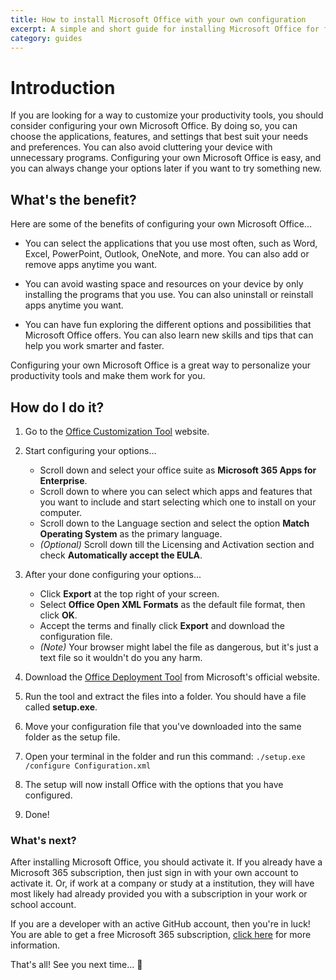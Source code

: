 ```yaml
---
title: How to install Microsoft Office with your own configuration
excerpt: A simple and short guide for installing Microsoft Office for free.
category: guides
---
```


# Introduction

If you are looking for a way to customize your productivity tools, you should consider configuring your own Microsoft Office. By doing so, you can choose the applications, features, and settings that best suit your needs and preferences. You can also avoid cluttering your device with unnecessary programs. Configuring your own Microsoft Office is easy, and you can always change your options later if you want to try something new.

## What's the benefit?

Here are some of the benefits of configuring your own Microsoft Office...

- You can select the applications that you use most often, such as Word, Excel, PowerPoint, Outlook, OneNote, and more. You can also add or remove apps anytime you want.

- You can avoid wasting space and resources on your device by only installing the programs that you use. You can also uninstall or reinstall apps anytime you want.

- You can have fun exploring the different options and possibilities that Microsoft Office offers. You can also learn new skills and tips that can help you work smarter and faster.

Configuring your own Microsoft Office is a great way to personalize your productivity tools and make them work for you.

## How do I do it?

1. Go to the [Office Customization Tool](https://config.office.com/deploymentsettings) website.

2. Start configuring your options...

   - Scroll down and select your office suite as **Microsoft 365 Apps for Enterprise**.
   - Scroll down to where you can select which apps and features that you want to include and start selecting which one to install on your computer.
   - Scroll down to the Language section and select the option **Match Operating System** as the primary language.
   - _(Optional)_ Scroll down till the Licensing and Activation section and check **Automatically accept the EULA**.

3. After your done configuring your options...

   - Click **Export** at the top right of your screen.
   - Select **Office Open XML Formats** as the default file format, then click **OK**.
   - Accept the terms and finally click **Export** and download the configuration file.
   - _(Note)_ Your browser might label the file as dangerous, but it's just a text file so it wouldn't do you any harm.

4. Download the [Office Deployment Tool](https://microsoft.com/download/details.aspx?id=49117) from Microsoft's official website.

5. Run the tool and extract the files into a folder. You should have a file called **setup.exe**.

6. Move your configuration file that you've downloaded into the same folder as the setup file.

7. Open your terminal in the folder and run this command: `./setup.exe /configure Configuration.xml`

8. The setup will now install Office with the options that you have configured.

9. Done!

### What's next?

After installing Microsoft Office, you should activate it. If you already have a Microsoft 365 subscription, then just sign in with your own account to activate it. Or, if work at a company or study at a institution, they will have most likely had already provided you with a subscription in your work or school account.

If you are a developer with an active GitHub account, then you're in luck! You are able to get a free Microsoft 365 subscription, [click here](https://developer.microsoft.com/microsoft-365/dev-program) for more information.

That's all! See you next time... 👋